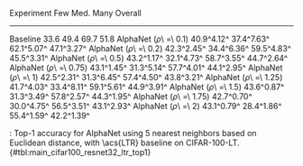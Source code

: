 Experiment                      Few        Med.        Many     Overall
-----------------------  ----------  ----------  ----------  ----------
Baseline                       33.6        49.4        69.7        51.8
AlphaNet (_ρ_\ =\ 0.1)   40.9^4.12^  37.4^7.63^  62.1^5.07^  47.1^3.27^
AlphaNet (_ρ_\ =\ 0.2)   42.3^2.45^  34.4^6.36^  59.5^4.83^  45.5^3.31^
AlphaNet (_ρ_\ =\ 0.5)   43.2^1.17^  32.1^4.73^  58.7^3.55^  44.7^2.64^
AlphaNet (_ρ_\ =\ 0.75)  43.1^1.45^  31.3^5.14^  57.7^4.01^  44.1^2.95^
AlphaNet (_ρ_\ =\ 1)     42.5^2.31^  31.3^6.45^  57.4^4.50^  43.8^3.21^
AlphaNet (_ρ_\ =\ 1.25)  41.7^4.03^  33.4^8.11^  59.1^5.61^  44.9^3.91^
AlphaNet (_ρ_\ =\ 1.5)   43.6^0.87^  31.3^3.49^  57.8^2.57^  44.3^1.95^
AlphaNet (_ρ_\ =\ 1.75)  42.7^0.70^  30.0^4.75^  56.5^3.51^  43.1^2.93^
AlphaNet (_ρ_\ =\ 2)     43.1^0.79^  28.4^1.86^  55.4^1.59^  42.2^1.39^

: Top-1 accuracy for AlphaNet using 5 nearest neighbors based on Euclidean distance, with \acs{LTR} baseline on CIFAR-100-LT. {#tbl:main_cifar100_resnet32_ltr_top1}
